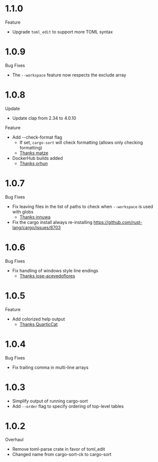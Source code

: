 # 1.1.0

Feature

  * Upgrade `toml_edit` to support more TOML syntax

# 1.0.9

Bug Fixes

  * The `--workspace` feature now respects the exclude array


# 1.0.8

Update

  * Update clap from 2.34 to 4.0.10

Feature

  * Add --check-format flag
    * If set, `cargo-sort` will check formatting (allows only checking formatting)
    * [Thanks matze](https://github.com/DevinR528/cargo-sort/pull/41)
  * DockerHub builds added
    * [Thanks orhun](https://github.com/DevinR528/cargo-sort/pull/44)



# 1.0.7

Bug Fixes

  * Fix leaving files in the list of paths to check when `--workspace` is used with globs
    * [Thanks innuwa](https://github.com/DevinR528/cargo-sort/issues/33)
  * Fix the cargo install always re-installing https://github.com/rust-lang/cargo/issues/8703

# 1.0.6

Bug Fixes

  * Fix handling of windows style line endings
    * [Thanks jose-acevedoflores](https://github.com/DevinR528/cargo-sort/pull/28)

# 1.0.5

Feature

  * Add colorized help output
    * [Thanks QuarticCat](https://github.com/DevinR528/cargo-sort/pull/21)

# 1.0.4

Bug Fixes

  * Fix trailing comma in multi-line arrays

# 1.0.3

  * Simplify output of running cargo-sort
  * Add `--order` flag to specify ordering of top-level tables

# 1.0.2

Overhaul

  * Remove toml-parse crate in favor of toml_edit
  * Changed name from cargo-sort-ck to cargo-sort
